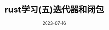 ---
title: rust学习(五)迭代器和闭包
date: 2023-07-16
extra:
    image: ../rust.jpg
taxonomies:
  tags:
    - Rust
  authors:
    - liguangqiao  
---